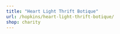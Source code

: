 ```yaml
---
title: "Heart Light Thrift Botique"
url: /hopkins/heart-light-thrift-botique/
shop: charity
---
```

